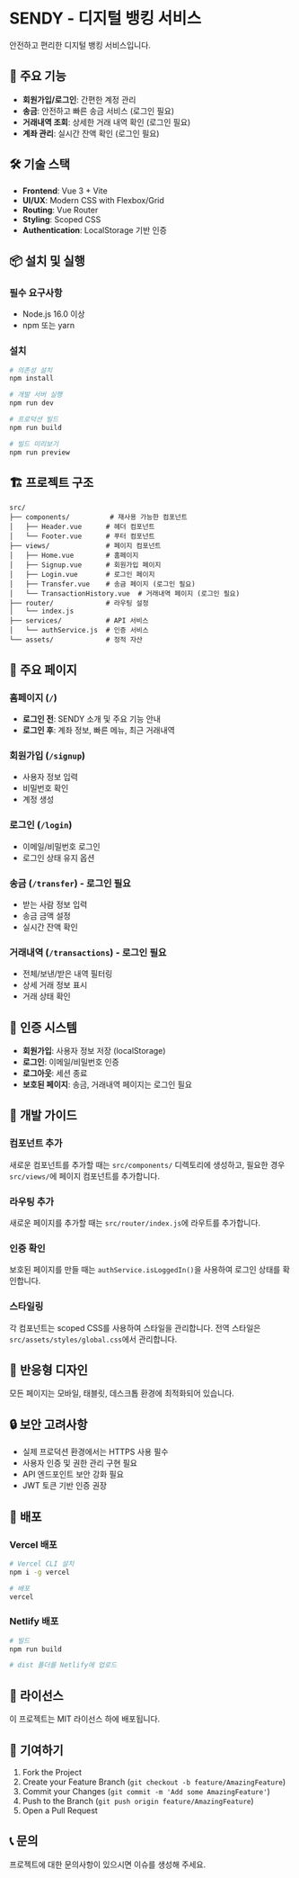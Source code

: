 # SENDY - 디지털 뱅킹 서비스

안전하고 편리한 디지털 뱅킹 서비스입니다.

## 🚀 주요 기능

- **회원가입/로그인**: 간편한 계정 관리
- **송금**: 안전하고 빠른 송금 서비스 (로그인 필요)
- **거래내역 조회**: 상세한 거래 내역 확인 (로그인 필요)
- **계좌 관리**: 실시간 잔액 확인 (로그인 필요)

## 🛠 기술 스택

- **Frontend**: Vue 3 + Vite
- **UI/UX**: Modern CSS with Flexbox/Grid
- **Routing**: Vue Router
- **Styling**: Scoped CSS
- **Authentication**: LocalStorage 기반 인증

## 📦 설치 및 실행

### 필수 요구사항
- Node.js 16.0 이상
- npm 또는 yarn

### 설치
```bash
# 의존성 설치
npm install

# 개발 서버 실행
npm run dev

# 프로덕션 빌드
npm run build

# 빌드 미리보기
npm run preview
```

## 🏗 프로젝트 구조

```
src/
├── components/          # 재사용 가능한 컴포넌트
│   ├── Header.vue      # 헤더 컴포넌트
│   └── Footer.vue      # 푸터 컴포넌트
├── views/              # 페이지 컴포넌트
│   ├── Home.vue        # 홈페이지
│   ├── Signup.vue      # 회원가입 페이지
│   ├── Login.vue       # 로그인 페이지
│   ├── Transfer.vue    # 송금 페이지 (로그인 필요)
│   └── TransactionHistory.vue  # 거래내역 페이지 (로그인 필요)
├── router/             # 라우팅 설정
│   └── index.js
├── services/           # API 서비스
│   └── authService.js  # 인증 서비스
└── assets/             # 정적 자산
```

## 🎯 주요 페이지

### 홈페이지 (`/`)
- **로그인 전**: SENDY 소개 및 주요 기능 안내
- **로그인 후**: 계좌 정보, 빠른 메뉴, 최근 거래내역

### 회원가입 (`/signup`)
- 사용자 정보 입력
- 비밀번호 확인
- 계정 생성

### 로그인 (`/login`)
- 이메일/비밀번호 로그인
- 로그인 상태 유지 옵션

### 송금 (`/transfer`) - 로그인 필요
- 받는 사람 정보 입력
- 송금 금액 설정
- 실시간 잔액 확인

### 거래내역 (`/transactions`) - 로그인 필요
- 전체/보낸/받은 내역 필터링
- 상세 거래 정보 표시
- 거래 상태 확인

## 🔐 인증 시스템

- **회원가입**: 사용자 정보 저장 (localStorage)
- **로그인**: 이메일/비밀번호 인증
- **로그아웃**: 세션 종료
- **보호된 페이지**: 송금, 거래내역 페이지는 로그인 필요

## 🔧 개발 가이드

### 컴포넌트 추가
새로운 컴포넌트를 추가할 때는 `src/components/` 디렉토리에 생성하고, 필요한 경우 `src/views/`에 페이지 컴포넌트를 추가합니다.

### 라우팅 추가
새로운 페이지를 추가할 때는 `src/router/index.js`에 라우트를 추가합니다.

### 인증 확인
보호된 페이지를 만들 때는 `authService.isLoggedIn()`을 사용하여 로그인 상태를 확인합니다.

### 스타일링
각 컴포넌트는 scoped CSS를 사용하여 스타일을 관리합니다. 전역 스타일은 `src/assets/styles/global.css`에서 관리합니다.

## 📱 반응형 디자인

모든 페이지는 모바일, 태블릿, 데스크톱 환경에 최적화되어 있습니다.

## 🔒 보안 고려사항

- 실제 프로덕션 환경에서는 HTTPS 사용 필수
- 사용자 인증 및 권한 관리 구현 필요
- API 엔드포인트 보안 강화 필요
- JWT 토큰 기반 인증 권장

## 🚀 배포

### Vercel 배포
```bash
# Vercel CLI 설치
npm i -g vercel

# 배포
vercel
```

### Netlify 배포
```bash
# 빌드
npm run build

# dist 폴더를 Netlify에 업로드
```

## 📄 라이선스

이 프로젝트는 MIT 라이선스 하에 배포됩니다.

## 🤝 기여하기

1. Fork the Project
2. Create your Feature Branch (`git checkout -b feature/AmazingFeature`)
3. Commit your Changes (`git commit -m 'Add some AmazingFeature'`)
4. Push to the Branch (`git push origin feature/AmazingFeature`)
5. Open a Pull Request

## 📞 문의

프로젝트에 대한 문의사항이 있으시면 이슈를 생성해 주세요.
